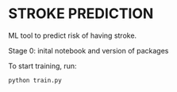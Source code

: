 # STROKE PREDICTION

ML tool to predict risk of having stroke.

Stage 0: inital notebook and version of packages

To start training, run:
```bash
python train.py
```